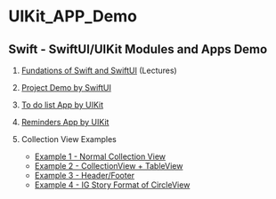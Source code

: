 # UIKit_APP_Demo
## Swift - SwiftUI/UIKit Modules and Apps Demo

1. [Fundations of Swift and SwiftUI](https://github.com/1tongp/UIKit_APP_Demo/tree/main/swift_prac) (Lectures)

2. [Project Demo by SwiftUI](https://github.com/1tongp/UIKit_APP_Demo/tree/main/swift_prac/pracDemo)

3. [To do list App by UIKit](https://github.com/1tongp/UIKit_APP_Demo/tree/main/TODO_List_App)

4. [Reminders App by UIKit](https://github.com/1tongp/UIKit_APP_Demo/tree/main/Reminders_App)

5. Collection View Examples

    - [Example 1 - Normal Collection View](https://github.com/1tongp/UIKit_APP_Demo/tree/main/Collection%20View%201)
    - [Example 2 - CollectionView + TableView](https://github.com/1tongp/UIKit_APP_Demo/tree/main/Collection%20View%202)
    - [Example 3 - Header/Footer](https://github.com/1tongp/UIKit_APP_Demo/tree/main/Collection%20View%203)
    - [Example 4 - IG Story Format of CircleView](https://github.com/1tongp/UIKit_APP_Demo/tree/main/Collection%20View%204)
